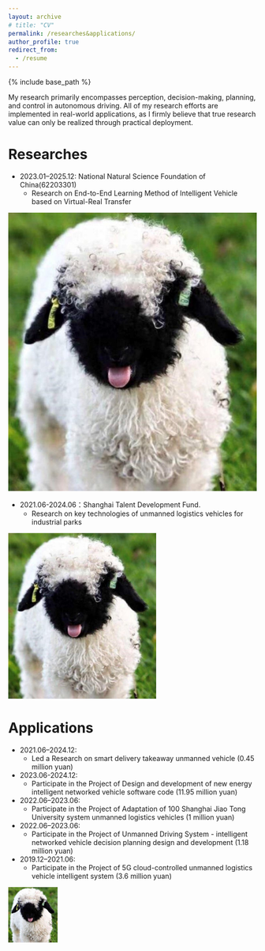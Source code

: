 ```yaml
---
layout: archive
# title: "CV"
permalink: /researches&applications/
author_profile: true
redirect_from:
  - /resume
---
```


{% include base_path %}



My research primarily encompasses perception, decision-making, planning, and control in autonomous driving. All of my research efforts are implemented in real-world applications, as I firmly believe that true research value can only be realized through practical deployment.


Researches
======

* 2023.01–2025.12: National Natural Science Foundation of China(62203301)
  * Research on End-to-End Learning Method of Intelligent Vehicle based on  Virtual-Real Transfer

![网球机器人](../images/Reddit.jpg)

* 2021.06-2024.06：Shanghai Talent Development Fund. 
  * Research on key technologies of unmanned logistics vehicles for industrial parks

<img src="../images/Reddit.jpg" alt="网球机器人" width="300">



Applications
======


* 2021.06–2024.12: 
  * Led a Research on smart delivery takeaway unmanned vehicle (0.45 million yuan)
* 2023.06-2024.12:
  * Participate in the Project of Design and development of new energy intelligent networked vehicle software code (11.95 million yuan)  
* 2022.06–2023.06: 
  * Participate in the Project of Adaptation of 100 Shanghai Jiao Tong University system unmanned logistics vehicles (1 million yuan)  
* 2022.06–2023.06: 
  * Participate in the Project of Unmanned Driving System - intelligent networked vehicle decision planning design and development (1.18 million yuan) 
* 2019.12–2021.06: 
  * Participate in the Project of 5G cloud-controlled unmanned logistics vehicle intelligent system (3.6 million yuan)                       


<img src="../images/Reddit.jpg" alt="网球机器人" width="100">


